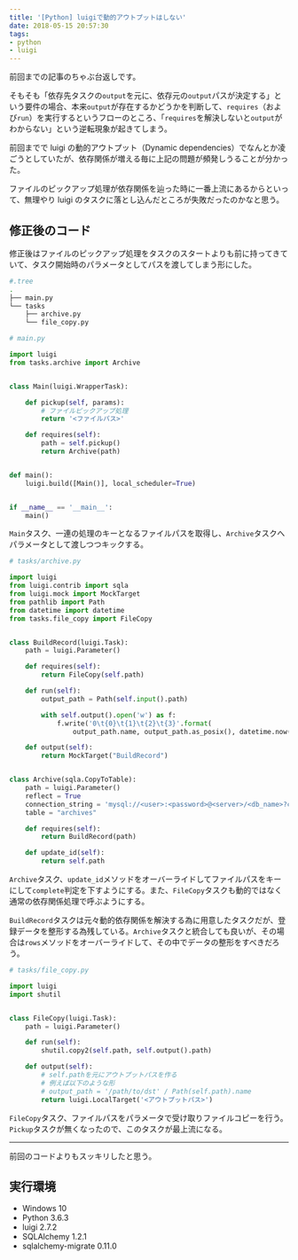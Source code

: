 ```yaml
---
title: '[Python] luigiで動的アウトプットはしない'
date: 2018-05-15 20:57:30
tags:
- python
- luigi
---
```


前回までの記事のちゃぶ台返しです。

そもそも「依存先タスクの`output`を元に、依存元の`output`パスが決定する」という要件の場合、本来`output`が存在するかどうかを判断して、`requires`（および`run`）を実行するというフローのところ、「`requires`を解決しないと`output`がわからない」という逆転現象が起きてしまう。

<!-- more -->

前回までで luigi の動的アウトプット（Dynamic dependencies）でなんとか凌ごうとしていたが、依存関係が増える毎に上記の問題が頻発しうることが分かった。

ファイルのピックアップ処理が依存関係を辿った時に一番上流にあるからといって、無理やり luigi のタスクに落とし込んだところが失敗だったのかなと思う。

## 修正後のコード

修正後はファイルのピックアップ処理をタスクのスタートよりも前に持ってきていて、タスク開始時のパラメータとしてパスを渡してしまう形にした。

```bash
#.tree
.
├── main.py
└── tasks
    ├── archive.py
    └── file_copy.py
```

```python
# main.py

import luigi
from tasks.archive import Archive


class Main(luigi.WrapperTask):

    def pickup(self, params):
        # ファイルピックアップ処理
        return '<ファイルパス>'

    def requires(self):
        path = self.pickup()
        return Archive(path)


def main():
    luigi.build([Main()], local_scheduler=True)


if __name__ == '__main__':
    main()
```

`Main`タスク、一連の処理のキーとなるファイルパスを取得し、`Archive`タスクへパラメータとして渡しつつキックする。

```python
# tasks/archive.py

import luigi
from luigi.contrib import sqla
from luigi.mock import MockTarget
from pathlib import Path
from datetime import datetime
from tasks.file_copy import FileCopy


class BuildRecord(luigi.Task):
    path = luigi.Parameter()

    def requires(self):
        return FileCopy(self.path)

    def run(self):
        output_path = Path(self.input().path)

        with self.output().open('w') as f:
            f.write('0\t{0}\t{1}\t{2}\t{3}'.format(
                output_path.name, output_path.as_posix(), datetime.now(), datetime.now()))

    def output(self):
        return MockTarget("BuildRecord")


class Archive(sqla.CopyToTable):
    path = luigi.Parameter()
    reflect = True
    connection_string = 'mysql://<user>:<password>@<server>/<db_name>?charset=utf8'
    table = "archives"

    def requires(self):
        return BuildRecord(path)

    def update_id(self):
        return self.path
```

`Archive`タスク、`update_id`メソッドをオーバーライドしてファイルパスをキーにして`complete`判定を下すようにする。また、`FileCopy`タスクも動的ではなく通常の依存関係処理で呼ぶようにする。

`BuildRecord`タスクは元々動的依存関係を解決する為に用意したタスクだが、登録データを整形する為残している。`Archive`タスクと統合しても良いが、その場合は`rows`メソッドをオーバーライドして、その中でデータの整形をすべきだろう。

```python
# tasks/file_copy.py

import luigi
import shutil


class FileCopy(luigi.Task):
    path = luigi.Parameter()

    def run(self):
        shutil.copy2(self.path, self.output().path)

    def output(self):
        # self.pathを元にアウトプットパスを作る
        # 例えば以下のような形
        # output_path = '/path/to/dst' / Path(self.path).name
        return luigi.LocalTarget('<アウトプットパス>')
```

`FileCopy`タスク、ファイルパスをパラメータで受け取りファイルコピーを行う。`Pickup`タスクが無くなったので、このタスクが最上流になる。

---

前回のコードよりもスッキリしたと思う。

## 実行環境

- Windows 10
- Python 3.6.3
- luigi 2.7.2
- SQLAlchemy 1.2.1
- sqlalchemy-migrate 0.11.0
